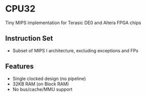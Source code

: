 # CPU32

Tiny MIPS implementation for Terasic DE0 and Altera FPGA chips

## Instruction Set

- Subset of MIPS I architecture, excluding exceptions and FPs

## Features

- Single clocked design (no pipeline)
- 32KB RAM (on Block RAM)
- No bus/cache/MMU support

